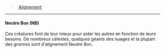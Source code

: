 ﻿---
!GenericItem
Name: Neutre Bon (NB)
Id: alignment_hd.md#neutre-bon-nb
ParentLink: alignment_hd.md#alignement
ParentName: Alignement
NameLevel: 4
Attributes: {}
---
> [Alignement](hd_alignment.md)

---

#### Neutre Bon (NB)

Ces créatures font de leur mieux pour aider les autres en fonction de leurs besoins. De nombreux célestes, quelques géants des nuages et la plupart des gnomes sont d'alignement Neutre Bon.

